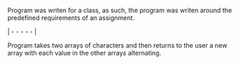 Program was writen for a class, as such, the program was writen around the predefined requirements of an assignment.

| - - - - - |

Program takes two arrays of characters and then returns to the user a new array with each value in the other arrays alternating.